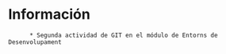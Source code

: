   # Información
          * Segunda actividad de GIT en el módulo de Entorns de Desenvolupament
        